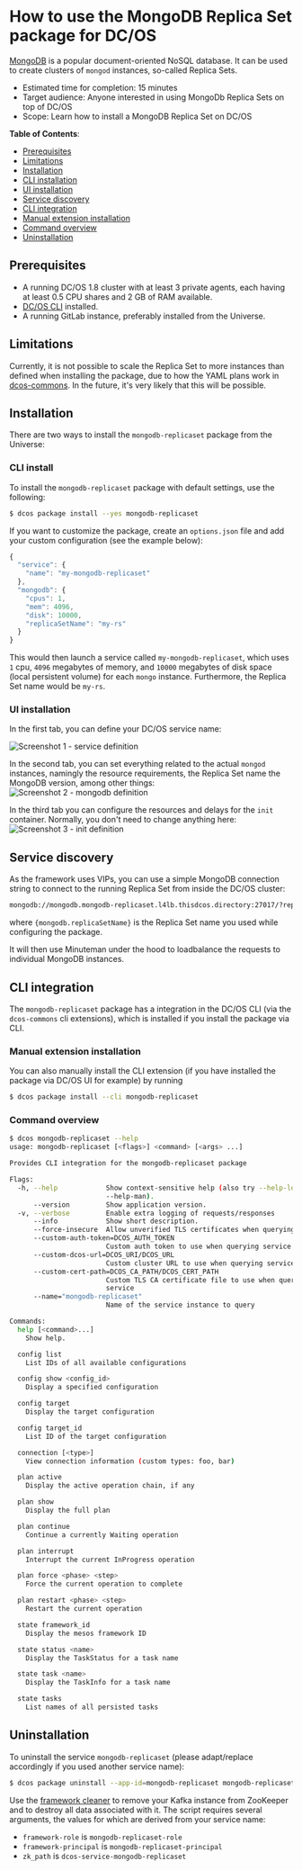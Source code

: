 # How to use the MongoDB Replica Set package for DC/OS

[MongoDB](http://www.mongodb.com) is a popular document-oriented NoSQL database. It can be used to create clusters of `mongod` instances, so-called Replica Sets.

- Estimated time for completion: 15 minutes
- Target audience: Anyone interested in using MongoDb Replica Sets on top of DC/OS
- Scope: Learn how to install a MongoDB Replica Set on DC/OS

**Table of Contents**:

- [Prerequisites](#prerequisites)
- [Limitations](#limitations)
- [Installation](#installation)
 - [CLI installation](#cli-installation)
 - [UI installation](#ui-installation)
- [Service discovery](#service-discovery)
- [CLI integration](#cli-integration)
 - [Manual extension installation](#manual-extension-installation)
 - [Command overview](#command-overview)
- [Uninstallation](#uninstallation)

## Prerequisites

- A running DC/OS 1.8 cluster with at least 3 private agents, each having at least 0.5 CPU shares and 2 GB of RAM available.
- [DC/OS CLI](https://dcos.io/docs/1.8/usage/cli/install/) installed.
- A running GitLab instance, preferably installed from the Universe.

## Limitations

Currently, it is not possible to scale the Replica Set to more instances than defined when installing the package, due to how the YAML plans work in [dcos-commons](https://github.com/mesosphere/dcos-commons). In the future, it's very likely that this will be possible.

## Installation

There are two ways to install the `mongodb-replicaset` package from the Universe:

### CLI install

To install the `mongodb-replicaset` package with default settings, use the following:

```bash
$ dcos package install --yes mongodb-replicaset
```

If you want to customize the package, create an `options.json` file and add your custom configuration (see the example below):

```javascript
{
  "service": {
    "name": "my-mongodb-replicaset"
  },
  "mongodb": {
    "cpus": 1,
    "mem": 4096,
    "disk": 10000,
    "replicaSetName": "my-rs"
  }
}
```

This would then launch a service called `my-mongodb-replicaset`, which uses `1` cpu, `4096` megabytes of memory, and `10000` megabytes of disk space (local persistent volume) for each `mongo` instance. Furthermore, the Replica Set name would be `my-rs`.

### UI installation

In the first tab, you can define your DC/OS service name:

![Screenshot 1 - service definition](img/mongodb-screenshot_1.png)

In the second tab, you can set everything related to the actual `mongod` instances, namingly the resource requirements, the Replica Set name the MongoDB version, among other things:
![Screenshot 2 - mongodb definition](img/mongodb-screenshot_2.png)

In the third tab you can configure the resources and delays for the `init` container. Normally, you don't need to change anything here:
![Screenshot 3 - init definition](img/mongodb-screenshot_3.png)


## Service discovery

As the framework uses VIPs, you can use a simple MongoDB connection string to connect to the running Replica Set from inside the DC/OS cluster:

```bash
mongodb://mongodb.mongodb-replicaset.l4lb.thisdcos.directory:27017/?replicaSet={mongodb.replicaSetName}
```

where `{mongodb.replicaSetName}` is the Replica Set name you used while configuring the package.

It will then use Minuteman under the hood to loadbalance the requests to individual MongoDB instances.

## CLI integration

The `mongodb-replicaset` package has a integration in the DC/OS CLI (via the `dcos-commons` cli extensions), which is installed if you install the package via CLI.

### Manual extension installation

You can also manually install the CLI extension (if you have installed the package via DC/OS UI for example) by running

```bash
$ dcos package install --cli mongodb-replicaset
```

### Command overview

```bash
$ dcos mongodb-replicaset --help
usage: mongodb-replicaset [<flags>] <command> [<args> ...]

Provides CLI integration for the mongodb-replicaset package

Flags:
  -h, --help            Show context-sensitive help (also try --help-long and
                        --help-man).
      --version         Show application version.
  -v, --verbose         Enable extra logging of requests/responses
      --info            Show short description.
      --force-insecure  Allow unverified TLS certificates when querying service
      --custom-auth-token=DCOS_AUTH_TOKEN
                        Custom auth token to use when querying service
      --custom-dcos-url=DCOS_URI/DCOS_URL
                        Custom cluster URL to use when querying service
      --custom-cert-path=DCOS_CA_PATH/DCOS_CERT_PATH
                        Custom TLS CA certificate file to use when querying
                        service
      --name="mongodb-replicaset"
                        Name of the service instance to query

Commands:
  help [<command>...]
    Show help.

  config list
    List IDs of all available configurations

  config show <config_id>
    Display a specified configuration

  config target
    Display the target configuration

  config target_id
    List ID of the target configuration

  connection [<type>]
    View connection information (custom types: foo, bar)

  plan active
    Display the active operation chain, if any

  plan show
    Display the full plan

  plan continue
    Continue a currently Waiting operation

  plan interrupt
    Interrupt the current InProgress operation

  plan force <phase> <step>
    Force the current operation to complete

  plan restart <phase> <step>
    Restart the current operation

  state framework_id
    Display the mesos framework ID

  state status <name>
    Display the TaskStatus for a task name

  state task <name>
    Display the TaskInfo for a task name

  state tasks
    List names of all persisted tasks
``` 

## Uninstallation

To uninstall the service `mongodb-replicaset` (please adapt/replace accordingly if you used another service name):

```bash
$ dcos package uninstall --app-id=mongodb-replicaset mongodb-replicaset
```

Use the [framework cleaner](https://docs.mesosphere.com/1.8/usage/managing-services/uninstall/#framework-cleaner) to remove your Kafka instance from ZooKeeper and to destroy all data associated with it. The script requires several arguments, the values for which are derived from your service name:

- `framework-role` is `mongodb-replicaset-role`
- `framework-principal` is `mongodb-replicaset-principal`
- `zk_path` is `dcos-service-mongodb-replicaset`